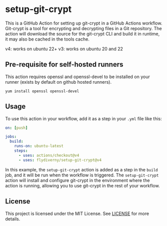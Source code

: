 # setup-git-crypt

This is a GitHub Action for setting up git-crypt in a GitHub Actions workflow. Git-crypt is a tool for encrypting and decrypting files in a Git repository.
The action will download the source for the git-crypt CLI and build it in runtime, it may also be cached in the tools cache.

v4: works on ubuntu 22+
v3: works on ubuntu 20 and 22

## Pre-requisite for self-hosted runners

This action requires openssl and openssl-devel to be installed on your runner (exists by default on github hosted runners).

```
yum install openssl openssl-devel
```

## Usage

To use this action in your workflow, add it as a step in your `.yml` file like this:

```yaml
on: [push]

jobs:
  build:
    runs-on: ubuntu-latest
    steps:
      - uses: actions/checkout@v4
      - uses: flydiverny/setup-git-crypt@v4
```

In this example, the `setup-git-crypt` action is added as a step in the `build` job, and it will be run when the workflow is triggered. The `setup-git-crypt` action will install and configure git-crypt in the environment where the action is running, allowing you to use git-crypt in the rest of your workflow.

## License

This project is licensed under the MIT License. See [LICENSE](./LICENSE) for more details.
